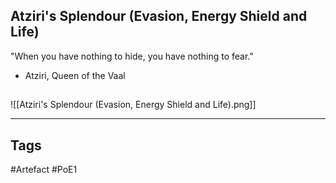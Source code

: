 ## Atziri's Splendour (Evasion, Energy Shield and Life)
"When you have nothing to hide,
you have nothing to fear."
- Atziri, Queen of the Vaal
##
![[Atziri's Splendour (Evasion, Energy Shield and Life).png]]

---
## Tags
#Artefact
#PoE1